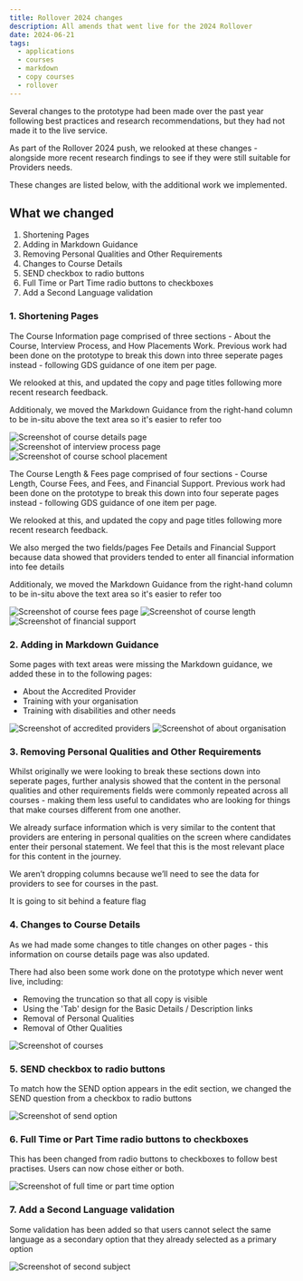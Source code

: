 ```yaml
---
title: Rollover 2024 changes
description: All amends that went live for the 2024 Rollover
date: 2024-06-21
tags:
  - applications
  - courses
  - markdown
  - copy courses
  - rollover
---
```


Several changes to the prototype had been made over the past year following best practices and research recommendations, but they had not made it to the live service.

As part of the Rollover 2024 push, we relooked at these changes - alongside more recent research findings to see if they were still suitable for Providers needs.

These changes are listed below, with the additional work we implemented.

## What we changed

1. Shortening Pages
2. Adding in Markdown Guidance
3. Removing Personal Qualities and Other Requirements
4. Changes to Course Details
5. SEND checkbox to radio buttons
6. Full Time or Part Time radio buttons to checkboxes
7. Add a Second Language validation

### 1. Shortening Pages

The Course Information page comprised of three sections - About the Course, Interview Process, and How Placements Work. Previous work had been done on the prototype to break this down into three seperate pages instead - following GDS guidance of one item per page.

We relooked at this, and updated the copy and page titles following more recent research feedback.

Additionaly, we moved the Markdown Guidance from the right-hand column to be in-situ above the text area so it's easier to refer too

![Screenshot of course details page](about-this-course.png "Course details page")
![Screenshot of interview process page](interview-process.png "Interview process page")
![Screenshot of course school placement](school-placements.png "School placement page")

The Course Length & Fees page comprised of four sections - Course Length, Course Fees, and Fees, and Financial Support. Previous work had been done on the prototype to break this down into four seperate pages instead - following GDS guidance of one item per page.

We relooked at this, and updated the copy and page titles following more recent research feedback.

We also merged the two fields/pages Fee Details and Financial Support because data showed that providers tended to enter all financial information into fee details

Additionaly, we moved the Markdown Guidance from the right-hand column to be in-situ above the text area so it's easier to refer too

![Screenshot of course fees page](course-fees.png "Course fees page")
![Screenshot of course length](course-length.png "Course length page")
![Screenshot of financial support](financial-support.png "Financial support page")

### 2. Adding in Markdown Guidance

Some pages with text areas were missing the Markdown guidance, we added these in to the following pages:

- About the Accredited Provider
- Training with your organisation
- Training with disabilities and other needs

![Screenshot of accredited providers](accredited-providers.png "Accredited providers page")
![Screenshot of about organisation](about-org.png "About organisation page")

### 3. Removing Personal Qualities and Other Requirements

Whilst originally we were looking to break these sections down into seperate pages, further analysis showed that the content in the personal qualities and other requirements fields were commonly repeated across all courses - making them less useful to candidates who are looking for things that make courses different from one another.

We already surface information which is very similar to the content that providers are entering in personal qualities on the screen where candidates enter their personal statement. We feel that this is the most relevant place for this content in the journey.

We aren’t dropping columns because we’ll need to see the data for providers to see for courses in the past.

It is going to sit behind a feature flag

### 4. Changes to Course Details

As we had made some changes to title changes on other pages - this information on course details page was also updated.

There had also been some work done on the prototype which never went live, including:

- Removing the truncation so that all copy is visible
- Using the 'Tab' design for the Basic Details / Description links
- Removal of Personal Qualities
- Removal of Other Qualities

![Screenshot of courses](courses.png "Courses page")

### 5. SEND checkbox to radio buttons

To match how the SEND option appears in the edit section, we changed the SEND question from a checkbox to radio buttons

![Screenshot of send option](send.png "SEND option")

### 6. Full Time or Part Time radio buttons to checkboxes

This has been changed from radio buttons to checkboxes to follow best practises. Users can now chose either or both.

![Screenshot of full time or part time option](full-part-time.png "Full time or part time option")

### 7. Add a Second Language validation

Some validation has been added so that users cannot select the same language as a secondary option that they already selected as a primary option

![Screenshot of second subject](second-subject.png "Second subject page")
